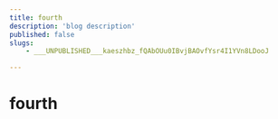 ```yaml
---
title: fourth
description: 'blog description'
published: false
slugs:
    - ___UNPUBLISHED___kaeszhbz_fQAbOUu0IBvjBAOvfYsr4I1YVn8LDooJ

---
```

# fourth
